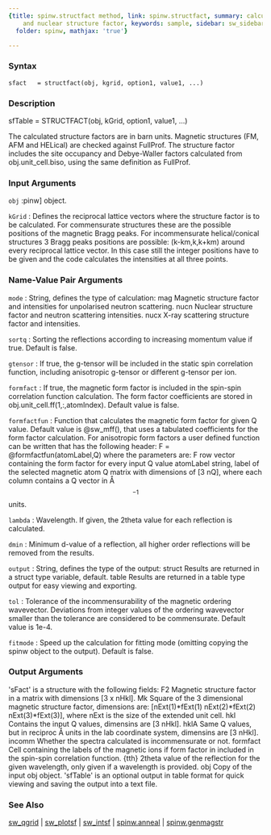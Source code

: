 ```yaml
---
{title: spinw.structfact method, link: spinw.structfact, summary: calculates magnetic
    and nuclear structure factor, keywords: sample, sidebar: sw_sidebar, permalink: spinw_structfact.html,
  folder: spinw, mathjax: 'true'}

---
```


### Syntax

`sfact   = structfact(obj, kgrid, option1, value1, ...)`

### Description

sfTable = STRUCTFACT(obj, kGrid, option1, value1, ...)
 
The calculated structure factors are in barn units. Magnetic structures
(FM, AFM and HELical) are checked against FullProf. The structure factor
includes the site occupancy and Debye-Waller factors calculated from
obj.unit_cell.biso, using the same definition as FullProf.
 

### Input Arguments

`obj`
:pinw] object.

`kGrid`
:    Defines the reciprocal lattice vectors where the structure
     factor is to be calculated. For commensurate structures these
     are the possible positions of the magnetic Bragg peaks. For
     incommensurate helical/conical structures 3 Bragg peaks
     positions are possible: (k-km,k,k+km) around every reciprocal
     lattice vector. In this case still the integer positions have
     to be given and the code calculates the intensities at all
     three points.

### Name-Value Pair Arguments

`mode`
: String, defines the type of calculation:
      mag     Magnetic structure factor and intensities for
              unpolarised neutron scattering.
      nucn    Nuclear structure factor and neutron scattering
              intensities.
      nucx    X-ray scattering structure factor and
              intensities.

`sortq`
: Sorting the reflections according to increasing momentum
  value if true. Default is false.

`gtensor`
: If true, the g-tensor will be included in the static spin
  correlation function, including anisotropic g-tensor or
  different g-tensor per ion.

`formfact`
: If true, the magnetic form factor is included in the
  spin-spin correlation function calculation. The form factor
  coefficients are stored in obj.unit_cell.ff(1,:,atomIndex).
  Default value is false.

`formfactfun`
: Function that calculates the magnetic form factor for given
  Q value. Default value is @sw_mff(), that uses a tabulated
  coefficients for the form factor calculation. For
  anisotropic form factors a user defined function can be
  written that has the following header:
      F = @formfactfun(atomLabel,Q)
  where the parameters are:
      F   row vector containing the form factor for every
          input Q value
      atomLabel string, label of the selected magnetic atom
      Q   matrix with dimensions of [3 nQ], where each column
          contains a Q vector in Å$$^{-1}$$ units.

`lambda`
: Wavelength. If given, the 2theta value for each reflection
  is calculated.

`dmin`
: Minimum d-value of a reflection, all higher order
  reflections will be removed from the results.

`output`
: String, defines the type of the output:
      struct  Results are returned in a struct type variable,
              default.
      table   Results are returned in a table type output for
              easy viewing and exporting.

`tol`
: Tolerance of the incommensurability of the magnetic
  ordering wavevector. Deviations from integer values of the
  ordering wavevector smaller than the tolerance are considered
  to be commensurate. Default value is 1e-4.

`fitmode`
: Speed up the calculation for fitting mode (omitting
  copying the spinw object to the output). Default is false.

### Output Arguments

'sFact' is a structure with the following fields:
F2            Magnetic structure factor in a matrix with dimensions
              [3 x nHkl].
Mk            Square of the 3 dimensional magnetic structure factor,
              dimensions are:
                 [nExt(1)*fExt(1) nExt(2)*fExt(2) nExt(3)*fExt(3)],
              where nExt is the size of the extended unit cell.
hkl           Contains the input Q values, dimensins are [3 nHkl].
hklA          Same Q values, but in reciproc Å units in the
              lab coordinate system, dimensins are [3 nHkl].
incomm        Whether the spectra calculated is incommensurate or not.
formfact      Cell containing the labels of the magnetic ions if form
              factor in included in the spin-spin correlation function.
{tth}         2theta value of the reflection for the given wavelength,
              only given if a wavelength is provided.
obj           Copy of the input obj object.
'sfTable' is an optional output in table format for quick viewing and
saving the output into a text file.

### See Also

[sw_qgrid](sw_qgrid.html) \| [sw_plotsf](sw_plotsf.html) \| [sw_intsf](sw_intsf.html) \| [spinw.anneal](spinw_anneal.html) \| [spinw.genmagstr](spinw_genmagstr.html)

